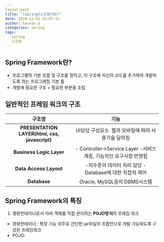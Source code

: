 ```yaml
---
layout:post
title: "[spring]스프링이란?"
date: 2020-12-01 15:07:51
author: hannah.b
categories: spring
tags:
  -spring
  -스프링
---
```


## Spring Framework란?

 - 프로그램의 기본 흐름 및 구조를 정하고, 이 구조에 자신의 코드를 추가하여 개발하도록 하는 프로그래밍 기본 틀
 - 개발에 필요한 구조 + 필요한 부분을 조립

## 일반적인 프레임 워크의 구조
|**구조명**|**기능**|
|:-:|:-:|
|**PRESENTATION LAYER(html, css, javascript)**|UI담당 구성요소. 웹과 모바일에 따라 사용기술 달라짐|
|**Business Logic Layer**|- Controller→Service Layer  -서비스계층, 기능적인 요구사항 반영됨|
|**Data Access Layout**|-저수준의 데이터 처리 담당  -Database에 대한 직접적 제어|
|**Database**|Oracle, MySQL등의 DBMS시스템|

## Spring Framework의 특징
1. 경량컨테이너로서 자바 객체를 직접 관리하는 **POJO방식**의 프레임 워크
  - 경량컨테이너 : 특정 기능 위주로 간단한 jar파일의 조합만으로 개발 가능하도록 구성된 프레임워크
  - POJO: 
